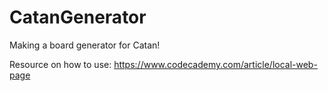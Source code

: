# CatanGenerator
Making a board generator for Catan!

Resource on how to use: https://www.codecademy.com/article/local-web-page
